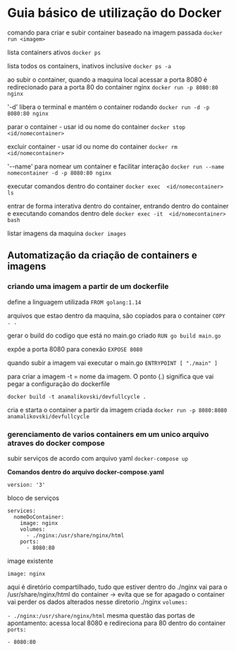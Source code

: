 # Guia básico de utilização do Docker

comando para criar e subir container baseado na imagem passada
`docker run <imagem>`

lista containers ativos
`docker ps`

lista todos os containers, inativos inclusive
`docker ps -a`

ao subir o container, quando a maquina local acessar a porta 8080 é redirecionado para a porta 80 do container nginx
`docker run -p 8080:80 nginx`

'-d' libera o terminal e mantém o container rodando
`docker run -d -p 8080:80 nginx`

parar o container - usar id ou nome do container
`docker stop <id/nomecontainer>`</id>

excluir container - usar id ou nome do container
`docker rm <id/nomecontainer>`</id>

'--name' para nomear um container e facilitar interação
`docker run --name nomecontainer -d -p 8080:80 nginx`

executar comandos dentro do container
`docker exec  <id/nomecontainer>  ls`</id>

entrar de forma interativa dentro do container, entrando dentro do container e executando comandos dentro dele
`docker exec -it  <id/nomecontainer> bash`</id>

listar imagens da maquina
`docker images`



## Automatização da criação de containers e imagens

### criando uma imagem a partir de um dockerfile

define a linguagem utilizada
`FROM golang:1.14`

arquivos que estao dentro da maquina, são copiados para o container
`COPY . .`

gerar o build do codigo que está no main.go criado
`RUN go build main.go`

expõe a porta 8080 para conexão
`EXPOSE 8080`

quando subir a imagem vai executar o main.go
`ENTRYPOINT [ "./main" ]`


para criar a imagem -t = nome da imagem. O ponto (.) significa que vai pegar a configuração do dockerfile

`docker build -t anamalikovski/devfullcycle .`


cria e starta o container a partir da imagem criada
`docker run -p 8080:8080 anamalikovski/devfullcycle`

### gerenciamento de varios containers em um unico arquivo atraves do docker compose

subir serviços de acordo com arquivo yaml
`docker-compose up`


**Comandos dentro do arquivo docker-compose.yaml**

`version: '3'`

bloco de serviços

```services:nginx:
services: 
  nomeDoContainer:
    image: nginx
    volumes: 
      - ./nginx:/usr/share/nginx/html
    ports: 
      - 8080:80

```

image existente

`image: nginx`

aqui é diretório compartilhado, tudo que estiver dentro do ./nginx vai para o /usr/share/nginx/html do container -> evita que se for apagado o container vai perder os dados alterados nesse diretorio ./nginx
`volumes:`

`- ./nginx:/usr/share/nginx/html`
mesma questão das portas de apontamento: acessa local 8080 e redireciona para 80 dentro do container
`ports:`

`- 8080:80`
